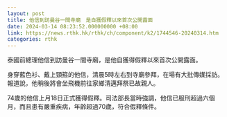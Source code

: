 ```yaml
---
layout: post
title: 他信到訪曼谷一間寺廟　是自獲假釋以來首次公開露面
date: 2024-03-14 08:23:52.000000000 +08:00
link: https://news.rthk.hk/rthk/ch/component/k2/1744546-20240314.htm
categories: rthk
---
```


泰國前總理他信到訪曼谷一間寺廟，是他自獲得假釋以來首次公開露面。

身穿藍色衫、戴上頸箍的他信，清晨5時左右到寺廟參拜，在場有大批傳媒採訪。報道說，他稍後將會坐飛機前往家鄉清邁拜祭已故親人。

74歲的他信上月18日正式獲得假釋。司法部長當時強調，他信已服刑超過六個月，而且患有嚴重疾病，年齡超過70歲，符合假釋條件。

